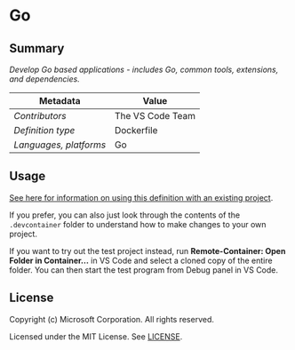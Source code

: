 # Go

## Summary

*Develop Go based applications - includes Go, common tools, extensions, and dependencies.*

| Metadata | Value |  
|----------|-------|
| *Contributors* | The VS Code Team |
| *Definition type* | Dockerfile |
| *Languages, platforms* | Go |

## Usage

[See here for information on using this definition with an existing project](../../README.md#using-a-definition).

If you prefer, you can also just look through the contents of the `.devcontainer` folder to understand how to make changes to your own project.

If you want to try out the test project instead, run **Remote-Container: Open Folder in Container...** in VS Code and select a cloned copy of the entire folder. You can then start the test program from Debug panel in VS Code.

## License

Copyright (c) Microsoft Corporation. All rights reserved.

Licensed under the MIT License. See [LICENSE](../../LICENSE).
